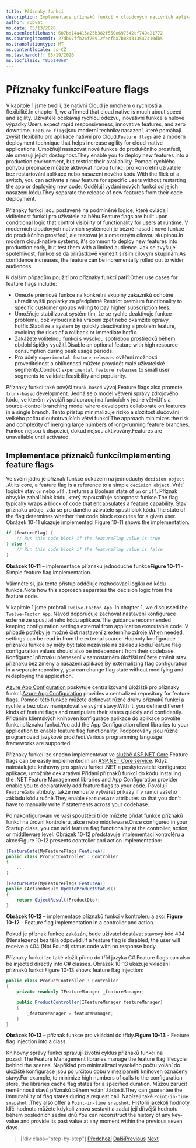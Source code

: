 ```yaml
---
title: Příznaky funkcí
description: Implementace příznaků funkcí v cloudových nativních aplikacích s využitím konfigurace aplikací Azure
author: robvet
ms.date: 05/13/2020
ms.openlocfilehash: 607bd14a415a25b382f550e697542cf749a21772
ms.sourcegitcommit: 27db07ffb26f76912feefba7b884313547410db5
ms.translationtype: MT
ms.contentlocale: cs-CZ
ms.lasthandoff: 05/19/2020
ms.locfileid: "83614068"
---
```

# <a name="feature-flags"></a><span data-ttu-id="106a7-103">Příznaky funkcí</span><span class="sxs-lookup"><span data-stu-id="106a7-103">Feature flags</span></span>

<span data-ttu-id="106a7-104">V kapitole 1 jsme tvrdili, že nativní Cloud je mnohem o rychlosti a flexibilitě.</span><span class="sxs-lookup"><span data-stu-id="106a7-104">In chapter 1, we affirmed that cloud native is much about speed and agility.</span></span> <span data-ttu-id="106a7-105">Uživatelé očekávají rychlou odezvu, inovativní funkce a nulové výpadky.</span><span class="sxs-lookup"><span data-stu-id="106a7-105">Users expect rapid responsiveness, innovative features, and zero downtime.</span></span> <span data-ttu-id="106a7-106">`Feature flags`jsou moderní techniky nasazení, které pomáhají zvýšit flexibilitu pro aplikace nativní pro Cloud.</span><span class="sxs-lookup"><span data-stu-id="106a7-106">`Feature flags` are a modern deployment technique that helps increase agility for cloud-native applications.</span></span> <span data-ttu-id="106a7-107">Umožňují nasazovat nové funkce do produkčního prostředí, ale omezují jejich dostupnost.</span><span class="sxs-lookup"><span data-stu-id="106a7-107">They enable you to deploy new features into a production environment, but restrict their availability.</span></span> <span data-ttu-id="106a7-108">Pomocí rychlého pohybu přepínače můžete aktivovat novou funkci pro konkrétní uživatele bez restartování aplikace nebo nasazení nového kódu.</span><span class="sxs-lookup"><span data-stu-id="106a7-108">With the flick of a switch, you can activate a new feature for specific users without restarting the app or deploying new code.</span></span> <span data-ttu-id="106a7-109">Oddělují vydání nových funkcí od jejich nasazení kódu.</span><span class="sxs-lookup"><span data-stu-id="106a7-109">They separate the release of new features from their code deployment.</span></span>

<span data-ttu-id="106a7-110">Příznaky funkcí jsou postavené na podmíněné logice, které ovládají viditelnost funkcí pro uživatele za běhu.</span><span class="sxs-lookup"><span data-stu-id="106a7-110">Feature flags are built upon conditional logic that control visibility of functionality for users at runtime.</span></span> <span data-ttu-id="106a7-111">V moderních cloudových nativních systémech je běžné nasadit nové funkce do produkčního prostředí, ale testovat je s omezeným cílovou skupinou.</span><span class="sxs-lookup"><span data-stu-id="106a7-111">In modern cloud-native systems, it's common to deploy new features into production early, but test them with a limited audience.</span></span> <span data-ttu-id="106a7-112">Jak se zvyšuje spolehlivost, funkce se dá přírůstkově vymezit širším cílovým skupinám.</span><span class="sxs-lookup"><span data-stu-id="106a7-112">As confidence increases, the feature can be incrementally rolled out to wider audiences.</span></span>

<span data-ttu-id="106a7-113">K dalším případům použití pro příznaky funkcí patří:</span><span class="sxs-lookup"><span data-stu-id="106a7-113">Other use cases for feature flags include:</span></span>

- <span data-ttu-id="106a7-114">Omezte prémiové funkce na konkrétní skupiny zákazníků ochotné uhradit vyšší poplatky za předplatné.</span><span class="sxs-lookup"><span data-stu-id="106a7-114">Restrict premium functionality to specific customer groups willing to pay higher subscription fees.</span></span>
- <span data-ttu-id="106a7-115">Umožňuje stabilizovat systém tím, že se rychle deaktivuje funkce problému, což vyloučí rizika vrácení zpět nebo okamžité opravy hotfix.</span><span class="sxs-lookup"><span data-stu-id="106a7-115">Stabilize a system by quickly deactivating a problem feature, avoiding the risks of a rollback or immediate hotfix.</span></span>
- <span data-ttu-id="106a7-116">Zakážete volitelnou funkci s vysokou spotřebou prostředků během období špičky využití.</span><span class="sxs-lookup"><span data-stu-id="106a7-116">Disable an optional feature with high resource consumption during peak usage periods.</span></span>
- <span data-ttu-id="106a7-117">Pro účely `experimental feature releases` ověření možnosti proveditelnost a oblíbenosti můžete provádět malé uživatelské segmenty.</span><span class="sxs-lookup"><span data-stu-id="106a7-117">Conduct `experimental feature releases` to small user segments to validate feasibility and popularity.</span></span>

<span data-ttu-id="106a7-118">Příznaky funkcí také povýší `trunk-based` vývoj.</span><span class="sxs-lookup"><span data-stu-id="106a7-118">Feature flags also promote `trunk-based` development.</span></span> <span data-ttu-id="106a7-119">Jedná se o model větvení správy zdrojového kódu, ve kterém vývojáři spolupracují na funkcích v jedné větvi.</span><span class="sxs-lookup"><span data-stu-id="106a7-119">It's a source-control branching model where developers collaborate on features in a single branch.</span></span> <span data-ttu-id="106a7-120">Tento přístup minimalizuje riziko a složitost slučování velkého počtu dlouhotrvajících větví funkcí.</span><span class="sxs-lookup"><span data-stu-id="106a7-120">The approach minimizes the risk and complexity of merging large numbers of long-running feature branches.</span></span> <span data-ttu-id="106a7-121">Funkce nejsou k dispozici, dokud nejsou aktivovány.</span><span class="sxs-lookup"><span data-stu-id="106a7-121">Features are unavailable until activated.</span></span>

## <a name="implementing-feature-flags"></a><span data-ttu-id="106a7-122">Implementace příznaků funkcí</span><span class="sxs-lookup"><span data-stu-id="106a7-122">Implementing feature flags</span></span>

<span data-ttu-id="106a7-123">Ve svém jádru je příznak funkce odkazem na jednoduchý `decision object` .</span><span class="sxs-lookup"><span data-stu-id="106a7-123">At its core, a feature flag is a reference to a simple `decision object`.</span></span> <span data-ttu-id="106a7-124">Vrátí logický stav `on` nebo `off` .</span><span class="sxs-lookup"><span data-stu-id="106a7-124">It returns a Boolean state of `on` or `off`.</span></span> <span data-ttu-id="106a7-125">Příznak obvykle zabalí blok kódu, který zapouzdřuje schopnost funkce.</span><span class="sxs-lookup"><span data-stu-id="106a7-125">The flag typically wraps a block of code that encapsulates a feature capability.</span></span> <span data-ttu-id="106a7-126">Stav příznaku určuje, zda se pro daného uživatele spustí blok kódu.</span><span class="sxs-lookup"><span data-stu-id="106a7-126">The state of the flag determines whether that code block executes for a given user.</span></span> <span data-ttu-id="106a7-127">Obrázek 10-11 ukazuje implementaci.</span><span class="sxs-lookup"><span data-stu-id="106a7-127">Figure 10-11 shows the implementation.</span></span>

```c#
if (featureFlag) {
    // Run this code block if the featureFlag value is true
} else {
    // Run this code block if the featureFlag value is false
}
```

<span data-ttu-id="106a7-128">**Obrázek 10-11** – implementace příznaku jednoduché funkce</span><span class="sxs-lookup"><span data-stu-id="106a7-128">**Figure 10-11** - Simple feature flag implementation.</span></span>

<span data-ttu-id="106a7-129">Všimněte si, jak tento přístup odděluje rozhodovací logiku od kódu funkce.</span><span class="sxs-lookup"><span data-stu-id="106a7-129">Note how this approach separates the decision logic from the feature code.</span></span>

<span data-ttu-id="106a7-130">V kapitole 1 jsme probrali `Twelve-Factor App` .</span><span class="sxs-lookup"><span data-stu-id="106a7-130">In chapter 1, we discussed the `Twelve-Factor App`.</span></span> <span data-ttu-id="106a7-131">Návod doporučuje zachovat nastavení konfigurace externě ze spustitelného kódu aplikace.</span><span class="sxs-lookup"><span data-stu-id="106a7-131">The guidance recommended keeping configuration settings external from application executable code.</span></span> <span data-ttu-id="106a7-132">V případě potřeby je možné číst nastavení z externího zdroje.</span><span class="sxs-lookup"><span data-stu-id="106a7-132">When needed, settings can be read in from the external source.</span></span> <span data-ttu-id="106a7-133">Hodnoty konfigurace příznaku funkce by měly být také nezávislé na základu kódu.</span><span class="sxs-lookup"><span data-stu-id="106a7-133">Feature flag configuration values should also be independent from their codebase.</span></span> <span data-ttu-id="106a7-134">Konfigurací příznaku přenesení v samostatném úložišti můžete změnit stav příznaku bez změny a nasazení aplikace.</span><span class="sxs-lookup"><span data-stu-id="106a7-134">By externalizing flag configuration in a separate repository, you can change flag state without modifying and redeploying the application.</span></span>

<span data-ttu-id="106a7-135">[Azure App Configuration](https://docs.microsoft.com/azure/azure-app-configuration/overview) poskytuje centralizované úložiště pro příznaky funkcí.</span><span class="sxs-lookup"><span data-stu-id="106a7-135">[Azure App Configuration](https://docs.microsoft.com/azure/azure-app-configuration/overview) provides a centralized repository for feature flags.</span></span> <span data-ttu-id="106a7-136">Pomocí této funkce můžete definovat různé druhy příznaků funkcí a rychle a bez obav manipulovat se svými stavy.</span><span class="sxs-lookup"><span data-stu-id="106a7-136">With it, you define different kinds of feature flags and manipulate their states quickly and confidently.</span></span> <span data-ttu-id="106a7-137">Přidáním klientských knihoven konfigurace aplikace do aplikace povolíte funkci příznaku funkcí.</span><span class="sxs-lookup"><span data-stu-id="106a7-137">You add the App Configuration client libraries to your application to enable feature flag functionality.</span></span> <span data-ttu-id="106a7-138">Podporovány jsou různé programovací jazykové prostředí.</span><span class="sxs-lookup"><span data-stu-id="106a7-138">Various programming language frameworks are supported.</span></span>

<span data-ttu-id="106a7-139">Příznaky funkcí lze snadno implementovat ve [službě ASP.NET Core](https://docs.microsoft.com/azure/azure-app-configuration/use-feature-flags-dotnet-core).</span><span class="sxs-lookup"><span data-stu-id="106a7-139">Feature flags can be easily implemented in an [ASP.NET Core service](https://docs.microsoft.com/azure/azure-app-configuration/use-feature-flags-dotnet-core).</span></span> <span data-ttu-id="106a7-140">Když nainstalujete knihovny pro správu funkcí .NET a poskytovatele konfigurace aplikace, umožníte deklarativní Přidání příznaků funkcí do kódu.</span><span class="sxs-lookup"><span data-stu-id="106a7-140">Installing the .NET Feature Management libraries and App Configuration provider enable you to declaratively add feature flags to your code.</span></span> <span data-ttu-id="106a7-141">Povolují `FeatureGate` atributy, takže nemusíte vytvářet příkazy if v rámci vašeho základu kódu ručně.</span><span class="sxs-lookup"><span data-stu-id="106a7-141">They enable `FeatureGate` attributes so that you don't have to manually write if statements across your codebase.</span></span>

<span data-ttu-id="106a7-142">Po nakonfigurování ve vaší spouštěcí třídě můžete přidat funkce příznaků funkcí na úrovni kontroleru, akce nebo middleware.</span><span class="sxs-lookup"><span data-stu-id="106a7-142">Once configured in your Startup class, you can add feature flag functionality at the controller, action, or middleware level.</span></span> <span data-ttu-id="106a7-143">Obrázek 10-12 představuje implementaci kontroléru a akce:</span><span class="sxs-lookup"><span data-stu-id="106a7-143">Figure 10-12 presents controller and action implementation:</span></span>

```c#
[FeatureGate(MyFeatureFlags.FeatureA)]
public class ProductController : Controller
{
    ...
}
```

```c#
[FeatureGate(MyFeatureFlags.FeatureA)]
public IActionResult UpdateProductStatus()
{
    return ObjectResult(ProductDto);
}
```

<span data-ttu-id="106a7-144">**Obrázek 10-12** – implementace příznaků funkcí v kontroleru a akci.</span><span class="sxs-lookup"><span data-stu-id="106a7-144">**Figure 10-12** - Feature flag implementation in a controller and action.</span></span>

<span data-ttu-id="106a7-145">Pokud je příznak funkce zakázán, bude uživatel dostávat stavový kód 404 (Nenalezeno) bez těla odpovědi.</span><span class="sxs-lookup"><span data-stu-id="106a7-145">If a feature flag is disabled, the user will receive a 404 (Not Found) status code with no response body.</span></span>

<span data-ttu-id="106a7-146">Příznaky funkcí lze také vložit přímo do tříd jazyka C#.</span><span class="sxs-lookup"><span data-stu-id="106a7-146">Feature flags can also be injected directly into C# classes.</span></span> <span data-ttu-id="106a7-147">Obrázek 10-13 ukazuje vkládání příznaků funkcí:</span><span class="sxs-lookup"><span data-stu-id="106a7-147">Figure 10-13 shows feature flag injection:</span></span>

```c#
public class ProductController : Controller
{
    private readonly IFeatureManager _featureManager;

    public ProductController(IFeatureManager featureManager)
    {
        _featureManager = featureManager;
    }
}
```

<span data-ttu-id="106a7-148">**Obrázek 10-13** – příznak funkce pro vkládání do třídy.</span><span class="sxs-lookup"><span data-stu-id="106a7-148">**Figure 10-13** - Feature flag injection into a class.</span></span>

<span data-ttu-id="106a7-149">Knihovny správy funkcí spravují životní cyklus příznaků funkcí na pozadí.</span><span class="sxs-lookup"><span data-stu-id="106a7-149">The Feature Management libraries manage the feature flag lifecycle behind the scenes.</span></span> <span data-ttu-id="106a7-150">Například pro minimalizaci vysokého počtu volání do úložiště konfigurace jsou po určitou dobu v mezipaměti knihoven označeny stavy.</span><span class="sxs-lookup"><span data-stu-id="106a7-150">For example, to minimize high numbers of calls to the configuration store, the libraries cache flag states for a specified duration.</span></span> <span data-ttu-id="106a7-151">Můžou zaručit neměnnosti stavů příznaků během volání žádosti.</span><span class="sxs-lookup"><span data-stu-id="106a7-151">They can guarantee the immutability of flag states during a request call.</span></span> <span data-ttu-id="106a7-152">Nabízejí také `Point-in-time snapshot` .</span><span class="sxs-lookup"><span data-stu-id="106a7-152">They also offer a `Point-in-time snapshot`.</span></span> <span data-ttu-id="106a7-153">Historii jakékoli hodnoty klíč-hodnota můžete kdykoli znovu sestavit a zadat její dřívější hodnotu během posledních sedmi dnů.</span><span class="sxs-lookup"><span data-stu-id="106a7-153">You can reconstruct the history of any key-value and provide its past value at any moment within the previous seven days.</span></span>

>[!div class="step-by-step"]
><span data-ttu-id="106a7-154">[Předchozí](devops.md) 
> [Další](infrastructure-as-code.md)</span><span class="sxs-lookup"><span data-stu-id="106a7-154">[Previous](devops.md)
[Next](infrastructure-as-code.md)</span></span>
